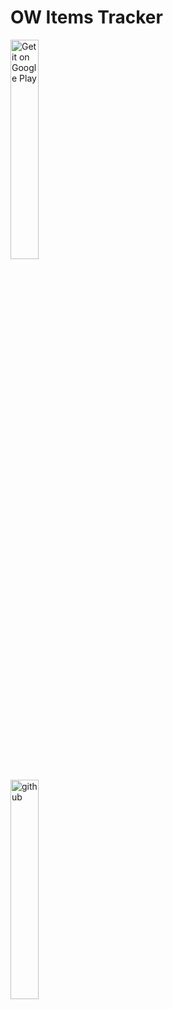 # OW Items Tracker #

<a href='https://play.google.com/store/apps/details?id=tech.davidvolkov.owitemstracker&pcampaignid=MKT-Other-global-all-co-prtnr-py-PartBadge-Mar2515-1'><img alt='Get it on Google Play' src='https://play.google.com/intl/en_us/badges/images/generic/en_badge_web_generic.png' width='30%'/></a>

<a href='https://github.com/skvoll/OWItemsTracker/releases'><img alt='github' src='https://assets-cdn.github.com/images/modules/logos_page/GitHub-Logo.png' width='30%'/></a>
